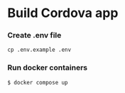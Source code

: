 # Build Cordova app 
### Create .env file
```
cp .env.example .env
```
### Run docker containers
```
$ docker compose up
```
